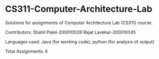 # CS311-Computer-Architecture-Lab
Solutions for assignments of Computer Architecture Lab (CS311) course. 

Contributors:
Shahil Patel-200010039
Rajat Lavekar-200010045

Languages used:
Java (for working code), python (for analysis of output)

Total Assignments: 6
